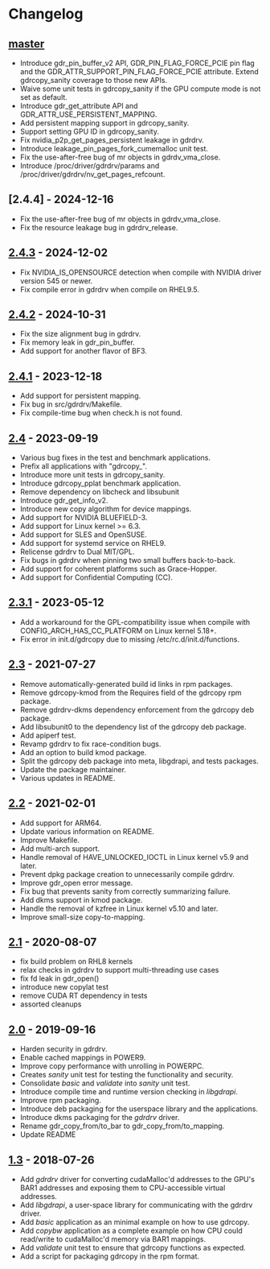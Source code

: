 # Changelog

## [master]
- Introduce gdr\_pin\_buffer\_v2 API, GDR\_PIN\_FLAG\_FORCE\_PCIE pin flag and the  GDR\_ATTR\_SUPPORT\_PIN\_FLAG\_FORCE\_PCIE attribute. Extend gdrcopy\_sanity coverage to those new APIs.
- Waive some unit tests in gdrcopy\_sanity if the GPU compute mode is not set as default.
- Introduce gdr\_get\_attribute API and GDR\_ATTR\_USE\_PERSISTENT\_MAPPING.
- Add persistent mapping support in gdrcopy\_sanity.
- Support setting GPU ID in gdrcopy\_sanity.
- Fix nvidia\_p2p\_get\_pages\_persistent leakage in gdrdrv.
- Introduce leakage\_pin\_pages\_fork\_cumemalloc unit test.
- Fix the use-after-free bug of mr objects in gdrdv\_vma\_close.
- Introduce /proc/driver/gdrdrv/params and /proc/driver/gdrdrv/nv\_get\_pages\_refcount.

## [2.4.4] - 2024-12-16
- Fix the use-after-free bug of mr objects in gdrdv\_vma\_close.
- Fix the resource leakage bug in gdrdrv\_release.

## [2.4.3] - 2024-12-02
- Fix NVIDIA\_IS\_OPENSOURCE detection when compile with NVIDIA driver version 545 or newer.
- Fix compile error in gdrdrv when compile on RHEL9.5.

## [2.4.2] - 2024-10-31
- Fix the size alignment bug in gdrdrv.
- Fix memory leak in gdr\_pin\_buffer.
- Add support for another flavor of BF3.

## [2.4.1] - 2023-12-18
- Add support for persistent mapping.
- Fix bug in src/gdrdrv/Makefile.
- Fix compile-time bug when check.h is not found.

## [2.4] - 2023-09-19
- Various bug fixes in the test and benchmark applications.
- Prefix all applications with "gdrcopy\_".
- Introduce more unit tests in gdrcopy\_sanity.
- Introduce gdrcopy\_pplat benchmark application.
- Remove dependency on libcheck and libsubunit
- Introduce gdr\_get\_info\_v2.
- Introduce new copy algorithm for device mappings.
- Add support for NVIDIA BLUEFIELD-3.
- Add support for Linux kernel >= 6.3.
- Add support for SLES and OpenSUSE.
- Add support for systemd service on RHEL9.
- Relicense gdrdrv to Dual MIT/GPL.
- Fix bugs in gdrdrv when pinning two small buffers back-to-back.
- Add support for coherent platforms such as Grace-Hopper.
- Add support for Confidential Computing (CC).

## [2.3.1] - 2023-05-12
- Add a workaround for the GPL-compatibility issue when compile with CONFIG\_ARCH\_HAS\_CC\_PLATFORM on Linux kernel 5.18+.
- Fix error in init.d/gdrcopy due to missing /etc/rc.d/init.d/functions.

## [2.3] - 2021-07-27
- Remove automatically-generated build id links in rpm packages.
- Remove gdrcopy-kmod from the Requires field of the gdrcopy rpm package.
- Remove gdrdrv-dkms dependency enforcement from the gdrcopy deb package.
- Add libsubunit0 to the dependency list of the gdrcopy deb package.
- Add apiperf test.
- Revamp gdrdrv to fix race-condition bugs.
- Add an option to build kmod package.
- Split the gdrcopy deb package into meta, libgdrapi, and tests packages.
- Update the package maintainer.
- Various updates in README.

## [2.2] - 2021-02-01
- Add support for ARM64.
- Update various information on README.
- Improve Makefile.
- Add multi-arch support.
- Handle removal of HAVE\_UNLOCKED\_IOCTL in Linux kernel v5.9 and later.
- Prevent dpkg package creation to unnecessarily compile gdrdrv.
- Improve gdr\_open error message.
- Fix bug that prevents sanity from correctly summarizing failure.
- Add dkms support in kmod package.
- Handle the removal of kzfree in Linux kernel v5.10 and later.
- Improve small-size copy-to-mapping.

## [2.1] - 2020-08-07
- fix build problem on RHL8 kernels
- relax checks in gdrdrv to support multi-threading use cases
- fix fd leak in gdr\_open()
- introduce new copylat test
- remove CUDA RT dependency in tests
- assorted cleanups

## [2.0] - 2019-09-16
- Harden security in gdrdrv.
- Enable cached mappings in POWER9.
- Improve copy performance with unrolling in POWERPC.
- Creates _sanity_ unit test for testing the functionality and security.
- Consolidate _basic_ and _validate_ into _sanity_ unit test.
- Introduce compile time and runtime version checking in _libgdrapi_.
- Improve rpm packaging.
- Introduce deb packaging for the userspace library and the applications.
- Introduce dkms packaging for the _gdrdrv_ driver.
- Rename gdr\_copy\_from/to\_bar to gdr\_copy\_from/to\_mapping.
- Update README

## [1.3] - 2018-07-26
- Add _gdrdrv_ driver for converting cudaMalloc'd addresses to the GPU's BAR1
  addresses and exposing them to CPU-accessible virtual addresses.
- Add _libgdrapi_, a user-space library for communicating with the gdrdrv driver.
- Add _basic_ application as an minimal example on how to use gdrcopy.
- Add _copybw_ application as a complete example on how CPU could read/write to
  cudaMalloc'd memory via BAR1 mappings.
- Add _validate_ unit test to ensure that gdrcopy functions as expected.
- Add a script for packaging gdrcopy in the rpm format.

[master]: https://github.com/NVIDIA/gdrcopy
[2.4.3]: https://github.com/NVIDIA/gdrcopy/releases/tag/v2.4.3
[2.4.2]: https://github.com/NVIDIA/gdrcopy/releases/tag/v2.4.2
[2.4.1]: https://github.com/NVIDIA/gdrcopy/releases/tag/v2.4.1
[2.4]: https://github.com/NVIDIA/gdrcopy/releases/tag/v2.4
[2.3.1]: https://github.com/NVIDIA/gdrcopy/releases/tag/v2.3.1
[2.3]: https://github.com/NVIDIA/gdrcopy/releases/tag/v2.3
[2.2]: https://github.com/NVIDIA/gdrcopy/releases/tag/v2.2
[2.1]: https://github.com/NVIDIA/gdrcopy/releases/tag/v2.1
[2.0]: https://github.com/NVIDIA/gdrcopy/releases/tag/v2.0
[1.3]: https://github.com/NVIDIA/gdrcopy/releases/tag/v1.3


